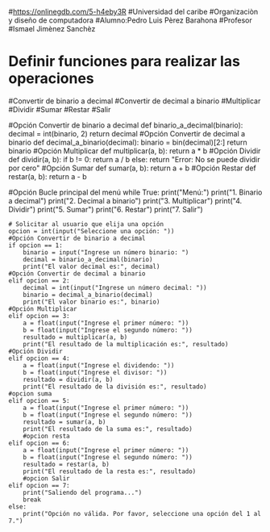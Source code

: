 #https://onlinegdb.com/5-h4eby3R
#Universidad del caribe
#Organizaciòn y diseño de computadora
#Alumno:Pedro Luis Pèrez Barahona
#Profesor #Ismael Jimènez Sanchèz
# Definir funciones para realizar las operaciones
#Convertir de binario a decimal
#Convertir de decimal a binario
#Multiplicar
#Dividir
#Sumar
#Restar
#Salir

#Opción Convertir de binario a decimal
def binario_a_decimal(binario):
    decimal = int(binario, 2)
    return decimal
#Opción Convertir de decimal a binario
def decimal_a_binario(decimal):
    binario = bin(decimal)[2:]
    return binario
#Opción Multiplicar
def multiplicar(a, b):
    return a * b
#Opción Dividir
def dividir(a, b):
    if b != 0:
        return a / b
    else:
        return "Error: No se puede dividir por cero"
#Opción Sumar
def sumar(a, b):
    return a + b
#Opción Restar
def restar(a, b):
    return a - b

#Opción Bucle principal del menú
while True:
    print("Menú:")
    print("1. Binario a decimal")
    print("2. Decimal a binario")
    print("3. Multiplicar")
    print("4. Dividir")
    print("5. Sumar")
    print("6. Restar")
    print("7. Salir")

    # Solicitar al usuario que elija una opción
    opcion = int(input("Seleccione una opción: "))
    #Opción Convertir de binario a decimal
    if opcion == 1:
        binario = input("Ingrese un número binario: ")
        decimal = binario_a_decimal(binario)
        print("El valor decimal es:", decimal)
    #Opción Convertir de decimal a binario
    elif opcion == 2:
        decimal = int(input("Ingrese un número decimal: "))
        binario = decimal_a_binario(decimal)
        print("El valor binario es:", binario)
    #Opción Multiplicar
    elif opcion == 3:
        a = float(input("Ingrese el primer número: "))
        b = float(input("Ingrese el segundo número: "))
        resultado = multiplicar(a, b)
        print("El resultado de la multiplicación es:", resultado)
    #Opción Dividir
    elif opcion == 4:
        a = float(input("Ingrese el dividendo: "))
        b = float(input("Ingrese el divisor: "))
        resultado = dividir(a, b)
        print("El resultado de la división es:", resultado)
    #opcion suma
    elif opcion == 5:
        a = float(input("Ingrese el primer número: "))
        b = float(input("Ingrese el segundo número: "))
        resultado = sumar(a, b)
        print("El resultado de la suma es:", resultado)
        #opcion resta
    elif opcion == 6:
        a = float(input("Ingrese el primer número: "))
        b = float(input("Ingrese el segundo número: "))
        resultado = restar(a, b)
        print("El resultado de la resta es:", resultado)
        #opcion Salir
    elif opcion == 7:
        print("Saliendo del programa...")
        break
    else:
        print("Opción no válida. Por favor, seleccione una opción del 1 al 7.")

